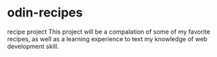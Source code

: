 # odin-recipes
recipe project
This project will be a compalation of some of my favorite recipes, as well as a learning experience to text my knowledge of web development skill. 